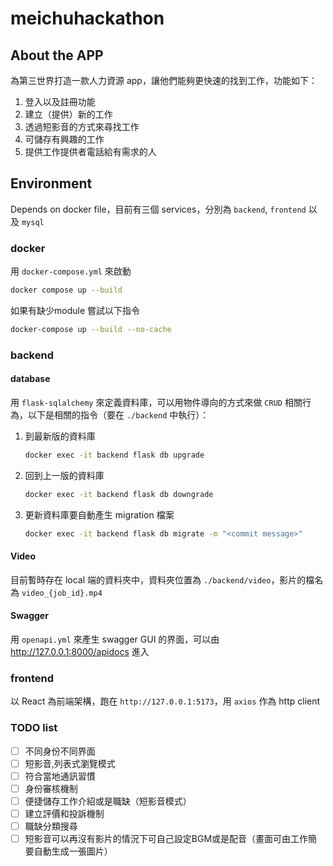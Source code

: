 # meichuhackathon

## About the APP

為第三世界打造一款人力資源 app，讓他們能夠更快速的找到工作，功能如下：

1. 登入以及註冊功能
2. 建立（提供）新的工作
3. 透過短影音的方式來尋找工作
4. 可儲存有興趣的工作
5. 提供工作提供者電話給有需求的人

## Environment

Depends on docker file，目前有三個 services，分別為 `backend`, `frontend` 以及 `mysql`

### docker

用 `docker-compose.yml` 來啟動
```bash
docker compose up --build
```
如果有缺少module 嘗試以下指令
```bash
docker-compose up --build --no-cache
```

### backend

#### database

用 `flask-sqlalchemy` 來定義資料庫，可以用物件導向的方式來做 `CRUD` 相關行為，以下是相關的指令（要在 `./backend` 中執行）：

1. 到最新版的資料庫
    ```bash
    docker exec -it backend flask db upgrade
    ```
2. 回到上一版的資料庫
    ```bash
    docker exec -it backend flask db downgrade
    ```
3. 更新資料庫要自動產生 migration 檔案
    ```bash
    docker exec -it backend flask db migrate -m "<commit message>"
    ```

#### Video

目前暫時存在 local 端的資料夾中，資料夾位置為 `./backend/video`，影片的檔名為 `video_{job_id}.mp4`

#### Swagger

用 `openapi.yml` 來產生 swagger GUI 的界面，可以由 http://127.0.0.1:8000/apidocs 進入

### frontend

以 React 為前端架構，跑在 `http://127.0.0.1:5173`，用 `axios` 作為 http client

### TODO list
-   [ ] 不同身份不同界面
-   [ ] 短影音,列表式瀏覽模式
-   [ ] 符合當地通訊習慣
-   [ ] 身份審核機制
-   [ ] 便捷儲存工作介紹或是職缺（短影音模式）
-   [ ] 建立評價和投訴機制
-   [ ] 職缺分類搜尋
-   [ ] 短影音可以再沒有影片的情況下可自己設定BGM或是配音（畫面可由工作簡要自動生成一張圖片）
